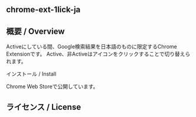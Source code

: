 chrome-ext-1lick-ja
---

## 概要 / Overview
Activeにしている間、Google検索結果を日本語のものに限定するChrome Extensionです。
Active、非Activeはアイコンをクリックすることで切り替えられます。

インストール / Install

Chrome Web Storeで公開しています。

## ライセンス / License
